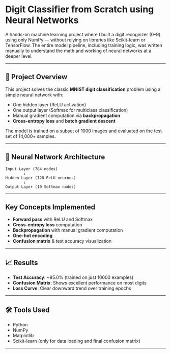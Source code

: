 # Digit Classifier from Scratch using Neural Networks

A hands-on machine learning project where I built a digit recognizer (0–9) using only NumPy — without relying on libraries like Scikit-learn or TensorFlow. The entire model pipeline, including training logic, was written manually to understand the math and working of neural networks at a deeper level.

---

## 📌 Project Overview

This project solves the classic **MNIST digit classification** problem using a simple neural network with:
- One hidden layer (ReLU activation)
- One output layer (Softmax for multiclass classification)
- Manual gradient computation via **backpropagation**
- **Cross-entropy loss** and **batch gradient descent**

The model is trained on a subset of 1000 images and evaluated on the test set of 14,000+ samples.

---

## 🔢 Neural Network Architecture

```
Input Layer (784 nodes)
        ↓
Hidden Layer (128 ReLU neurons)
        ↓
Output Layer (10 Softmax nodes)
```

---

## Key Concepts Implemented

- **Forward pass** with ReLU and Softmax
- **Cross-entropy loss** computation
- **Backpropagation** with manual gradient computation
- **One-hot encoding**
- **Confusion matrix** & test accuracy visualization

---

## 📈 Results

- **Test Accuracy**: ~95.0% (trained on just 10000 examples)
- **Confusion Matrix**: Shows excellent performance on most digits
- **Loss Curve**: Clear downward trend over training epochs

---

## 🛠️ Tools Used

- Python
- NumPy
- Matplotlib
- Scikit-learn (only for data loading and final confusion matrix)

---
